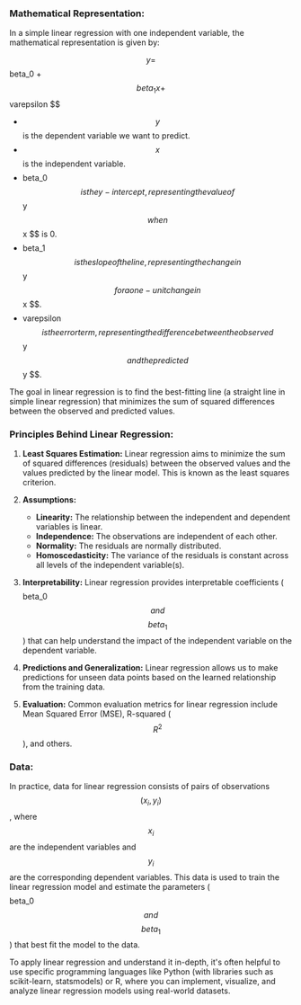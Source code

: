 ### Mathematical Representation:

In a simple linear regression with one independent variable, the mathematical representation is given by:

$$ y = $$beta_0 + $$beta_1x + $$varepsilon $$

- $$ y $$ is the dependent variable we want to predict.
- $$ x $$ is the independent variable.
- $$ $$beta_0 $$ is the y-intercept, representing the value of $$ y $$ when $$ x $$ is 0.
- $$ $$beta_1 $$ is the slope of the line, representing the change in $$ y $$ for a one-unit change in $$ x $$.
- $$ $$varepsilon $$ is the error term, representing the difference between the observed $$ y $$ and the predicted $$ y $$.

The goal in linear regression is to find the best-fitting line (a straight line in simple linear regression) that minimizes the sum of squared differences between the observed and predicted values.

### Principles Behind Linear Regression:

1. **Least Squares Estimation:** Linear regression aims to minimize the sum of squared differences (residuals) between the observed values and the values predicted by the linear model. This is known as the least squares criterion.

2. **Assumptions:**
   - **Linearity:** The relationship between the independent and dependent variables is linear.
   - **Independence:** The observations are independent of each other.
   - **Normality:** The residuals are normally distributed.
   - **Homoscedasticity:** The variance of the residuals is constant across all levels of the independent variable(s).

3. **Interpretability:** Linear regression provides interpretable coefficients ($$ $$beta_0 $$ and $$ $$beta_1 $$) that can help understand the impact of the independent variable on the dependent variable.

4. **Predictions and Generalization:** Linear regression allows us to make predictions for unseen data points based on the learned relationship from the training data.

5. **Evaluation:** Common evaluation metrics for linear regression include Mean Squared Error (MSE), R-squared ($$ R^2 $$), and others.

### Data:

In practice, data for linear regression consists of pairs of observations $$(x_i, y_i)$$, where $$x_i$$ are the independent variables and $$y_i$$ are the corresponding dependent variables. This data is used to train the linear regression model and estimate the parameters ($$ $$beta_0 $$ and $$ $$beta_1 $$) that best fit the model to the data.

To apply linear regression and understand it in-depth, it's often helpful to use specific programming languages like Python (with libraries such as scikit-learn, statsmodels) or R, where you can implement, visualize, and analyze linear regression models using real-world datasets.


